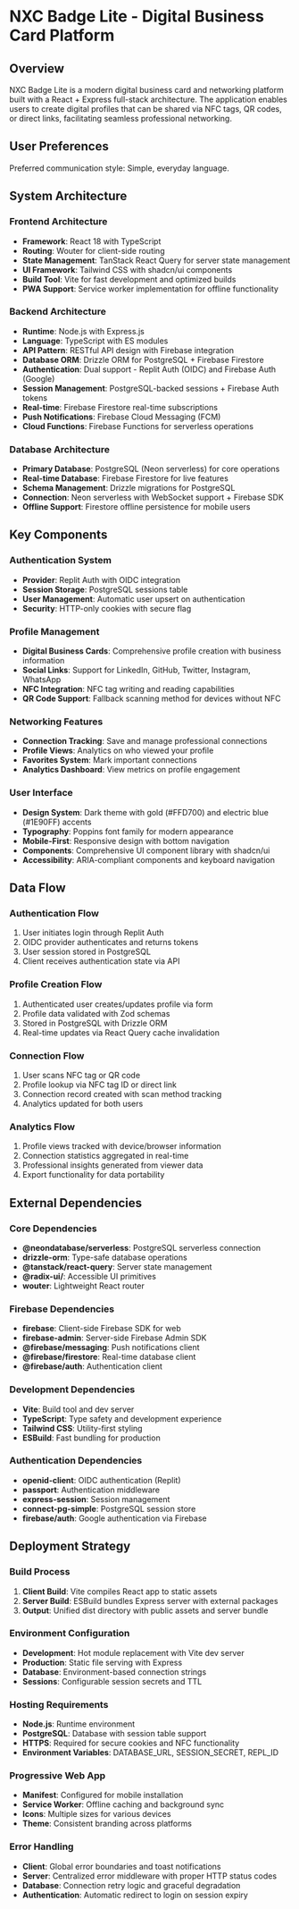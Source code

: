 # NXC Badge Lite - Digital Business Card Platform

## Overview

NXC Badge Lite is a modern digital business card and networking platform built with a React + Express full-stack architecture. The application enables users to create digital profiles that can be shared via NFC tags, QR codes, or direct links, facilitating seamless professional networking.

## User Preferences

Preferred communication style: Simple, everyday language.

## System Architecture

### Frontend Architecture
- **Framework**: React 18 with TypeScript
- **Routing**: Wouter for client-side routing
- **State Management**: TanStack React Query for server state management
- **UI Framework**: Tailwind CSS with shadcn/ui components
- **Build Tool**: Vite for fast development and optimized builds
- **PWA Support**: Service worker implementation for offline functionality

### Backend Architecture
- **Runtime**: Node.js with Express.js
- **Language**: TypeScript with ES modules
- **API Pattern**: RESTful API design with Firebase integration
- **Database ORM**: Drizzle ORM for PostgreSQL + Firebase Firestore
- **Authentication**: Dual support - Replit Auth (OIDC) and Firebase Auth (Google)
- **Session Management**: PostgreSQL-backed sessions + Firebase Auth tokens
- **Real-time**: Firebase Firestore real-time subscriptions
- **Push Notifications**: Firebase Cloud Messaging (FCM)
- **Cloud Functions**: Firebase Functions for serverless operations

### Database Architecture
- **Primary Database**: PostgreSQL (Neon serverless) for core operations
- **Real-time Database**: Firebase Firestore for live features
- **Schema Management**: Drizzle migrations for PostgreSQL
- **Connection**: Neon serverless with WebSocket support + Firebase SDK
- **Offline Support**: Firestore offline persistence for mobile users

## Key Components

### Authentication System
- **Provider**: Replit Auth with OIDC integration
- **Session Storage**: PostgreSQL sessions table
- **User Management**: Automatic user upsert on authentication
- **Security**: HTTP-only cookies with secure flag

### Profile Management
- **Digital Business Cards**: Comprehensive profile creation with business information
- **Social Links**: Support for LinkedIn, GitHub, Twitter, Instagram, WhatsApp
- **NFC Integration**: NFC tag writing and reading capabilities
- **QR Code Support**: Fallback scanning method for devices without NFC

### Networking Features
- **Connection Tracking**: Save and manage professional connections
- **Profile Views**: Analytics on who viewed your profile
- **Favorites System**: Mark important connections
- **Analytics Dashboard**: View metrics on profile engagement

### User Interface
- **Design System**: Dark theme with gold (#FFD700) and electric blue (#1E90FF) accents
- **Typography**: Poppins font family for modern appearance
- **Mobile-First**: Responsive design with bottom navigation
- **Components**: Comprehensive UI component library with shadcn/ui
- **Accessibility**: ARIA-compliant components and keyboard navigation

## Data Flow

### Authentication Flow
1. User initiates login through Replit Auth
2. OIDC provider authenticates and returns tokens
3. User session stored in PostgreSQL
4. Client receives authentication state via API

### Profile Creation Flow
1. Authenticated user creates/updates profile via form
2. Profile data validated with Zod schemas
3. Stored in PostgreSQL with Drizzle ORM
4. Real-time updates via React Query cache invalidation

### Connection Flow
1. User scans NFC tag or QR code
2. Profile lookup via NFC tag ID or direct link
3. Connection record created with scan method tracking
4. Analytics updated for both users

### Analytics Flow
1. Profile views tracked with device/browser information
2. Connection statistics aggregated in real-time
3. Professional insights generated from viewer data
4. Export functionality for data portability

## External Dependencies

### Core Dependencies
- **@neondatabase/serverless**: PostgreSQL serverless connection
- **drizzle-orm**: Type-safe database operations
- **@tanstack/react-query**: Server state management
- **@radix-ui/**: Accessible UI primitives
- **wouter**: Lightweight React router

### Firebase Dependencies
- **firebase**: Client-side Firebase SDK for web
- **firebase-admin**: Server-side Firebase Admin SDK
- **@firebase/messaging**: Push notifications client
- **@firebase/firestore**: Real-time database client
- **@firebase/auth**: Authentication client

### Development Dependencies
- **Vite**: Build tool and dev server
- **TypeScript**: Type safety and development experience
- **Tailwind CSS**: Utility-first styling
- **ESBuild**: Fast bundling for production

### Authentication Dependencies
- **openid-client**: OIDC authentication (Replit)
- **passport**: Authentication middleware
- **express-session**: Session management
- **connect-pg-simple**: PostgreSQL session store
- **firebase/auth**: Google authentication via Firebase

## Deployment Strategy

### Build Process
1. **Client Build**: Vite compiles React app to static assets
2. **Server Build**: ESBuild bundles Express server with external packages
3. **Output**: Unified dist directory with public assets and server bundle

### Environment Configuration
- **Development**: Hot module replacement with Vite dev server
- **Production**: Static file serving with Express
- **Database**: Environment-based connection strings
- **Sessions**: Configurable session secrets and TTL

### Hosting Requirements
- **Node.js**: Runtime environment
- **PostgreSQL**: Database with session table support
- **HTTPS**: Required for secure cookies and NFC functionality
- **Environment Variables**: DATABASE_URL, SESSION_SECRET, REPL_ID

### Progressive Web App
- **Manifest**: Configured for mobile installation
- **Service Worker**: Offline caching and background sync
- **Icons**: Multiple sizes for various devices
- **Theme**: Consistent branding across platforms

### Error Handling
- **Client**: Global error boundaries and toast notifications
- **Server**: Centralized error middleware with proper HTTP status codes
- **Database**: Connection retry logic and graceful degradation
- **Authentication**: Automatic redirect to login on session expiry